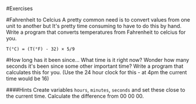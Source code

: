 #Exercises

#Fahrenheit to Celcius
A pretty common need is to convert values from one unit to another but It's pretty time consuming to have to
do this by hand. Write a program that converts temperatures from Fahrenheit to celcius for you.

    T(°C) = (T(°F) - 32) × 5/9


#How long has it been since...
What time is it right now? Wonder how many seconds it's been since some other important time?
Write a program that calculates this for you. (Use the 24 hour clock for this - at 4pm the current time would be 16)

####Hints
Create variables `hours`, `minutes`, `seconds` and set these close to the current time. Calculate the difference from 00 00 00.
